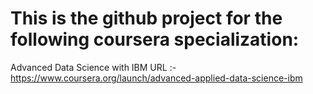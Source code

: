# This is the github project for the following coursera specialization:
Advanced Data Science with IBM
URL :-https://www.coursera.org/launch/advanced-applied-data-science-ibm
